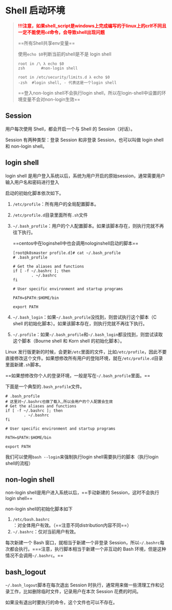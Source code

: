 # Shell 启动环境

> **<font color="red">!!!注意，如果shell_script是windows上完成编写的于linux上的crlf不同且一定不能使用`cd`命令，会导致shell出现问题</font>**
>
> ==所有Shell共享env变量==
>
> 使用`echo $0`判断当前的shell是不是 login shell
>
> ```
> root in /\ λ echo $0
> zsh       #non-login shell
> 
> root in /etc/security/limits.d λ echo $0
> -zsh  #login shell, - 代表这是一个login shell
> ```
>
> ==登入non-login shell不会执行login shell，所以在login-shell中设置的环境变量不会对non-login生效==

## Session

用户每次使用 Shell，都会开启一个与 Shell 的 Session（对话）。

Session 有两种类型：登录 Session 和非登录 Session，也可以叫做 login shell 和 non-login shell。

## login shell

login shell 是用户登入系统以后，系统为用户开启的原始session，通常需要用户输入用户名和密码进行登入

启动的初始化脚本依次如下。

1. `/etc/profile`：所有用户的全局配置脚本。

2. `/etc/profile.d`目录里面所有`.sh`文件

3. `~/.bash_profile`：用户的个人配置脚本。如果该脚本存在，则执行完就不再往下执行。

   ==centos中在loginshell中也会调用nologinshell启动的脚本==

   ```
   [root@k8smaster profile.d]# cat ~/.bash_profile
   # .bash_profile
   
   # Get the aliases and functions
   if [ -f ~/.bashrc ]; then
           . ~/.bashrc
   fi
   
   # User specific environment and startup programs
   
   PATH=$PATH:$HOME/bin
   
   export PATH
   
   ```

4. `~/.bash_login`：如果`~/.bash_profile`没找到，则尝试执行这个脚本（C shell 的初始化脚本）。如果该脚本存在，则执行完就不再往下执行。

5. `~/.profile`：如果`~/.bash_profile`和`~/.bash_login`都没找到，则尝试读取这个脚本（Bourne shell 和 Korn shell 的初始化脚本）。

Linux 发行版更新的时候，会更新`/etc`里面的文件，比如`/etc/profile`，因此不要直接修改这个文件。如果想修改所有用户的登陆环境，就在`/etc/profile.d`目录里面新建`.sh`脚本。

==如果想修改你个人的登录环境，一般是写在`~/.bash_profile`里面。==

下面是一个典型的`.bash_profile`文件。

```
# .bash_profile
# 这里对~/.bashrc也做了载入,所以会用户的个人配置会生效
# Get the aliases and functions
if [ -f ~/.bashrc ]; then
        . ~/.bashrc
fi

# User specific environment and startup programs

PATH=$PATH:$HOME/bin

export PATH
```

我们可以使用`bash --login`来强制执行login shell需要执行的脚本（执行login shell的流程）

## non-login shell

non-login shell是用户进入系统以后，==手动新建的 Session，这时不会执行login shell==

non-login shell的初始化脚本如下

1. `/etc/bash.bashrc`：对全体用户有效。（==注意不同distribution内容不同==）
2. `~/.bashrc`：仅对当前用户有效。

每次新建一个 Bash 窗口，就相当于新建一个非登录 Session，所以`~/.bashrc`每次都会执行。===注意，执行脚本相当于新建一个非互动的 Bash 环境，但是这种情况不会调用`~/.bashrc`。==

## bash_logout

`~/.bash_logout`脚本在每次退出 Session 时执行，通常用来做一些清理工作和记录工作，比如删除临时文件，记录用户在本次 Session 花费的时间。

如果没有退出时要执行的命令，这个文件也可以不存在。
